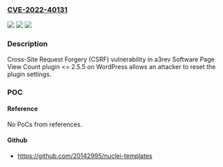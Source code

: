 ### [CVE-2022-40131](https://cve.mitre.org/cgi-bin/cvename.cgi?name=CVE-2022-40131)
![](https://img.shields.io/static/v1?label=Product&message=Page%20View%20Count%20(WordPress%20plugin)&color=blue)
![](https://img.shields.io/static/v1?label=Version&message=%3D%20%3C%3D%202.5.5%20&color=brighgreen)
![](https://img.shields.io/static/v1?label=Vulnerability&message=CWE-352%20Cross-Site%20Request%20Forgery%20(CSRF)&color=brighgreen)

### Description

Cross-Site Request Forgery (CSRF) vulnerability in a3rev Software Page View Count plugin <= 2.5.5 on WordPress allows an attacker to reset the plugin settings.

### POC

#### Reference
No PoCs from references.

#### Github
- https://github.com/20142995/nuclei-templates

